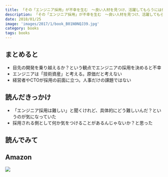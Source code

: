 ```yaml
---
title: 「その「エンジニア採用」が不幸を生む　～良い人材を見つけ、活躍してもらうには何が必要か？」を読みました
description: 「その「エンジニア採用」が不幸を生む　～良い人材を見つけ、活躍してもらうには何が必要か？」を読みました。
date: 2018/01/25
image: 'images/2017/1/book_B01N0NQJ39.jpg'
category: books
tags: books
---
```


## まとめると

- 目先の開発を乗り越えるか？という観点でエンジニアの採用を決めると不幸
- エンジニアは「技術資産」と考える。原価だと考えない
- 経営者やCTOが採用の前面に立つ。人事だけの課題ではない

## 読んだきっかけ

- 「エンジニア採用は難しい」と聞くけれど、具体的にどう難しいんだ？というのが気になっていた
- 採用される側として何か気をつけることがあるんじゃないか？と思った

## 読んでみて

## Amazon

[![](http://images-jp.amazon.com/images/P/B01N0NQJ39.09.MAIN._SCLZZZZZZZ_.jpg)](https://www.amazon.co.jp/dp/B01N0NQJ39/)
